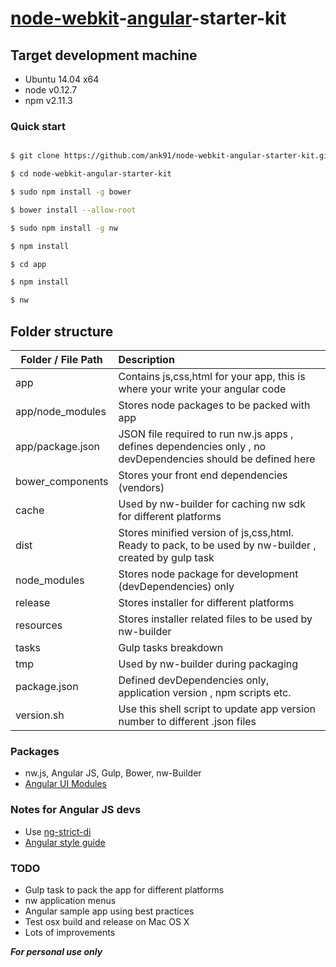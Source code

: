 # [node-webkit](http://nwjs.io/)-[angular](https://angularjs.org/)-starter-kit


## Target development machine
* Ubuntu 14.04 x64
* node v0.12.7
* npm v2.11.3


### Quick start

```bash

$ git clone https://github.com/ank91/node-webkit-angular-starter-kit.git

$ cd node-webkit-angular-starter-kit

$ sudo npm install -g bower

$ bower install --allow-root

$ sudo npm install -g nw

$ npm install

$ cd app

$ npm install

$ nw

```

## Folder structure
| Folder / File Path                | Description                          |
| ----------------------------- | :------------------------------------|
| app                           | Contains js,css,html for your app, this is where your write your angular code                        |
| app/node_modules              | Stores node packages to be packed with app                      |
| app/package.json              | JSON file required to run nw.js apps , defines dependencies only , no devDependencies should be defined here                        |
| bower_components              | Stores your front end dependencies (vendors)                           |
| cache                         | Used by nw-builder for caching nw sdk for different platforms                            |
| dist                          | Stores minified version of js,css,html. Ready to pack, to be used by nw-builder , created by gulp task                            |
| node_modules                  | Stores node package for development (devDependencies) only                             |
| release                       | Stores installer for different platforms                             |   
| resources                     | Stores installer related files to be used by nw-builder                             |
| tasks                         | Gulp tasks breakdown                         |   
| tmp                           | Used by nw-builder during packaging                          |
| package.json                  | Defined devDependencies only, application version , npm scripts etc.                            |
| version.sh                    | Use this shell script to update app version number to different .json files                             |   


### Packages
* nw.js, Angular JS, Gulp, Bower, nw-Builder
* [Angular UI Modules](https://angular-ui.github.io/)


### Notes for Angular JS devs
* Use [ng-strict-di](https://docs.angularjs.org/api/ng/directive/ngApp)
* [Angular style guide](https://github.com/johnpapa/angular-styleguide)

### TODO
* Gulp task to pack the app for different platforms
* nw application menus
* Angular sample app using best practices
* Test osx build and release on Mac OS X
* Lots of improvements


***For personal use only***
